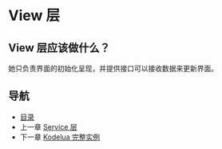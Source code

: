 # View 层

## View 层应该做什么？

她只负责界面的初始化呈现，并提供接口可以接收数据来更新界面。

## 导航
- [目录](00.md)
- 上一章 [Service 层](04.md)
- 下一章 [Kodelua 完整实例](06.md)